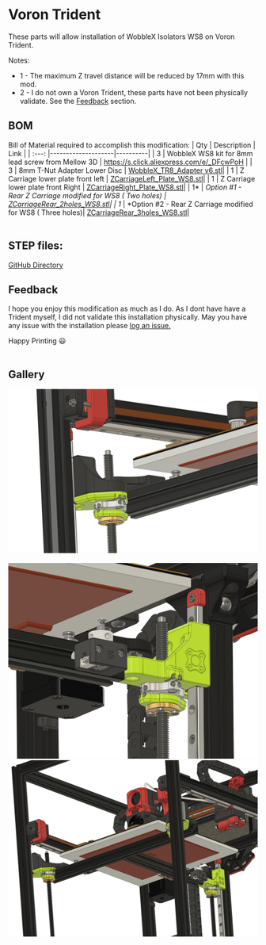 # Voron Trident

These parts will allow installation of WobbleX Isolators WS8 on Voron Trident.  

Notes:
* 1 - The maximum Z travel distance will be reduced by 17mm with this mod.
* 2 - I do not own a Voron Trident, these parts have not been physically validate.  See the [Feedback](/Voron/Trident/README.md) section.
  
  
## BOM
Bill of Material required to accomplish this modification:
|  Qty    |   Description      |    Link  |
|  :---:  |--------------------|----------|
|  3      | WobbleX WS8 kit for 8mm lead screw from Mellow 3D | https://s.click.aliexpress.com/e/_DFcwPoH |
|  3      | 8mm T-Nut Adapter Lower Disc | [WobbleX_TR8_Adapter v6.stl](https://github.com/MirageC79/Interfaces-for-WobbleX-integration/blob/main/Voron/Trident/WobbleX_TR8_Adapter%20Body.stl)|
|  1      | Z Carriage lower plate front left | [ZCarriageLeft_Plate_WS8.stl](https://github.com/MirageC79/Interfaces-for-WobbleX-integration/blob/main/Voron/Trident/ZCarriageLeft_Plate_WS8.stl)|
|  1      | Z Carriage lower plate front Right | [ZCarriageRight_Plate_WS8.stl](https://github.com/MirageC79/Interfaces-for-WobbleX-integration/blob/main/Voron/Trident/ZCarriageRight_Plate_WS8.stl)|
|  1*     | *Option #1 - Rear Z Carriage modified for WS8 ( Two holes) | [ZCarriageRear_2holes_WS8.stl](https://github.com/MirageC79/Interfaces-for-WobbleX-integration/blob/main/Voron/Trident/ZCarriageRear_2holes_WS8.stl)|
|  1*     | *Option #2 - Rear Z Carriage modified for WS8 ( Three holes)| [ZCarriageRear_3holes_WS8.stl](https://github.com/MirageC79/Interfaces-for-WobbleX-integration/blob/main/Voron/Trident/ZCarriageRear_3holes_WS8.stl)|
<br>
<br>  

## STEP files:  
[GitHub Directory](https://github.com/MirageC79/Interfaces-for-WobbleX-integration/blob/main/Voron/Trident/README.md)
<br> 

## Feedback
I hope you enjoy this modification as much as I do.  As I dont have have a Trident myself, I did not validate this installation physically. 
May you have any issue with the installation please [log an issue.](https://github.com/MirageC79/Interfaces-for-WobbleX-integration/issues)

Happy Printing :smiley:
<br><br>

## Gallery
![img](/Voron/Trident/TridentLeftInstall_WS8.png) 
<br>  
![img](/Voron/Trident/TridentRearImnstall_WS8.png)
<br>
![img](/Voron/Trident/Trident_Install_WS8.png)

